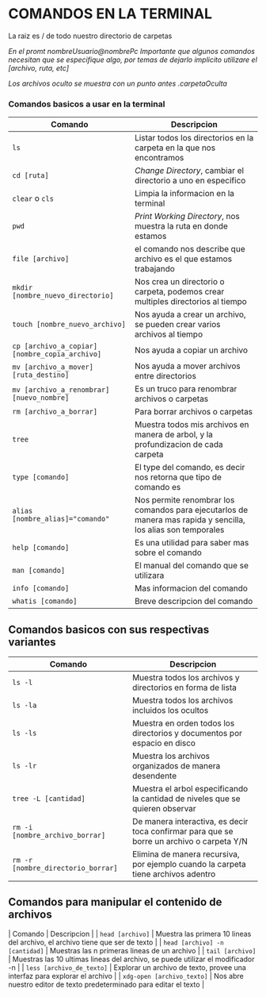 COMANDOS EN LA TERMINAL
=========
La raiz es / de todo nuestro directorio de carpetas

_En el promt nombreUsuario@nombrePc_
*Importante que algunos comandos necesitan que se especifique algo, por temas de dejarlo implicito utilizare el [archivo, ruta, etc]*

*Los archivos oculto se muestra con un punto antes
.carpetaOculta*
### Comandos basicos a usar en la terminal

| Comando | Descripcion |
| ------- | ----------- |
| `ls` | Listar todos los directorios en la carpeta en la que nos encontramos|
| `cd [ruta]` | _Change Directory_, cambiar el directorio a uno en especifico |
| `clear` o `cls` | Limpia la informacion en la terminal |
| `pwd` | _Print Working Directory_, nos muestra la ruta en donde estamos |
| `file [archivo]` | el comando nos describe que archivo es el que estamos trabajando | 
| `mkdir [nombre_nuevo_directorio]` | Nos crea un directorio o carpeta, podemos crear multiples directorios al tiempo |
| `touch [nombre_nuevo_archivo]` | Nos ayuda a crear un archivo, se pueden crear varios archivos al tiempo |
| `cp [archivo_a_copiar] [nombre_copia_archivo]` | Nos ayuda a copiar un archivo | 
| `mv [archivo_a_mover] [ruta_destino]` | Nos ayuda a mover archivos entre directorios |
| `mv [archivo_a_renombrar] [nuevo_nombre]` | Es un truco para renombrar archivos o carpetas |
| `rm [archivo_a_borrar]` | Para borrar archivos o carpetas |
| `tree` | Muestra todos mis archivos en manera de arbol, y la profundizacion de cada carpeta |
| `type [comando]` | El type del comando, es decir nos retorna que tipo de comando es |
| `alias [nombre_alias]="comando"` | Nos permite renombrar los comandos para ejecutarlos de manera mas rapida y sencilla, los alias son temporales |
| `help [comando]` | Es una utilidad para saber mas sobre el comando |
| `man [comando]` | El manual del comando que se utilizara |
| `info [comando]` | Mas informacion del comando |
| `whatis [comando]` | Breve descripcion del comando |

## Comandos basicos con sus respectivas variantes
| Comando | Descripcion | 
| ------- | ----------- |
| `ls -l` | Muestra todos los archivos y directorios en forma de lista |
| `ls -la` | Muestra todos los archivos incluidos los ocultos |
| `ls -ls` | Muestra en orden todos los directorios y documentos por espacio en disco |
| `ls -lr` | Muestra los archivos organizados de manera desendente |
| `tree -L [cantidad]` | Muestra el arbol especificando la cantidad de niveles que se quieren observar |
| `rm -i [nombre_archivo_borrar]` | De manera interactiva, es decir toca confirmar para que se borre un archivo o carpeta Y/N |
| `rm -r [nombre_directorio_borrar] ` | Elimina de manera recursiva, por ejemplo cuando la carpeta tiene archivos adentro |

## Comandos para manipular el contenido de archivos
| Comando | Descripcion |
| `head [archivo]` | Muestra las primera 10 lineas del archivo, el archivo tiene que ser de texto |
| `head [archivo] -n [cantidad]` | Muestras las n primeras lineas de un archivo |
| `tail [archivo]` | Muestras las 10 ultimas lineas del archivo, se puede utilizar el modificador -n |
| `less [archivo_de_texto]` | Explorar un archivo de texto, provee una interfaz para explorar el archivo |
| `xdg-open [archivo_texto]` | Nos abre nuestro editor de texto predeterminado para editar el texto |



